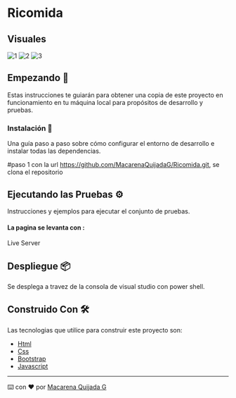 # Ricomida

## Visuales 
![1](https://github.com/MacarenaQuijadaG/Ricomida/assets/50925916/9eae5049-82f0-4dab-9497-466ead6b8b91)
![2](https://github.com/MacarenaQuijadaG/Ricomida/assets/50925916/2a6b402b-bf77-4a98-b289-a8ec38b84931)
![3](https://github.com/MacarenaQuijadaG/Ricomida/assets/50925916/ead9269a-a503-48f1-8838-36bf9de6adcf)

## Empezando 🚀

Estas instrucciones te guiarán para obtener una copia de este proyecto en funcionamiento en tu máquina local para propósitos de desarrollo y pruebas.

### Instalación 🔧

Una guía paso a paso sobre cómo configurar el entorno de desarrollo e instalar todas las dependencias.

#paso 1
con la url https://github.com/MacarenaQuijadaG/Ricomida.git, se clona el repositorio

## Ejecutando las Pruebas ⚙️

Instrucciones y ejemplos para ejecutar el conjunto de pruebas.

####  La pagina se levanta con :

Live Server

## Despliegue 📦

Se desplega a travez de la consola de visual studio con power shell.

## Construido Con 🛠️

Las tecnologias que utilice para construir este proyecto son:
- [Html](https://developer.mozilla.org/es/docs/Web/HTML)
- [Css](https://developer.mozilla.org/es/docs/Web/CSS)
- [Bootstrap](https://getbootstrap.com/docs/5.2/getting-started/introduction/)
- [Javascript](https://developer.mozilla.org/es/docs/Web/JavaScript)
---

⌨️ con ❤️ por [Macarena Quijada G](https://github.com/MacarenaQuijadaG)
